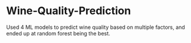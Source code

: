 # Wine-Quality-Prediction
Used 4 ML models to predict wine quality based on multiple factors, and ended up at random forest being the best.
